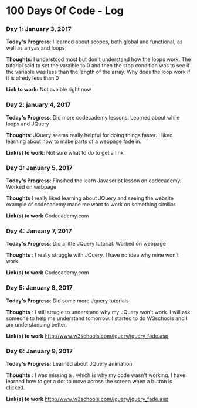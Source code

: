 # 100 Days Of Code - Log

### Day 1: January 3, 2017

**Today's Progress**: I learned about scopes, both global and functional, as well as arryas and loops

**Thoughts:** I understood most but don't understand how the loops work. The tutorial said to set the varaible to 0 and then the stop condition was to see if the variable was less than the length of the array. Why does the loop work if  it is alredy less than 0

**Link to work:** Not avaible right now

### Day 2: january 4, 2017 

**Today's Progress**: Did more codecademy lessons. Learned about while loops and JQuery

**Thoughts**: JQuery seems really helpful for doing things faster. I liked learning about how to make parts of a webpage fade in.

**Link(s) to work**: Not sure what to do to get a link


### Day 3: January 5, 2017

**Today's Progress**: Finsihed the learn Javascript lesson on codecademy. Worked on webpage

**Thoughts** I really liked learning about JQuery and seeing the website example of codecademy made me want to work on something similiar.

**Link(s) to work** Codecademy.com


### Day 4: January 7, 2017

**Today's Progress**: Did a litte JQuery tutorial. Worked on webpage

**Thoughts** : I really struggle with JQuery. I have no idea why mine won't work.

**Link(s) to work** Codecademy.com


### Day 5: January 8, 2017

**Today's Progress**: Did some more Jquery tutorials

**Thoughts** : I still strugle to understand why my JQuery won't work. I will ask someone to help me understand tomorrow. I started to do W3schools and I am understanding better.

**Link(s) to work** http://www.w3schools.com/jquery/jquery_fade.asp


### Day 6: January 9, 2017

**Today's Progress**: Learned about JQuery animation

**Thoughts** : I was missing a . which is why my code wasn't working. I have learned how to get a dot to move across the screen when a button is clicked.

**Link(s) to work** http://www.w3schools.com/jquery/jquery_fade.asp
